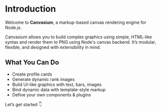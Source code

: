 # Introduction

Welcome to **Canvasium**, a markup-based canvas rendering engine for Node.js.

Canvasium allows you to build complex graphics using simple, HTML-like syntax and render them to PNG using Node's canvas backend. It’s modular, flexible, and designed with extensibility in mind.

## What You Can Do

- Create profile cards
- Generate dynamic rank images
- Build UI-like graphics with text, bars, images
- Bind dynamic data with template-style markup
- Define your own components & plugins

Let’s get started 👇
